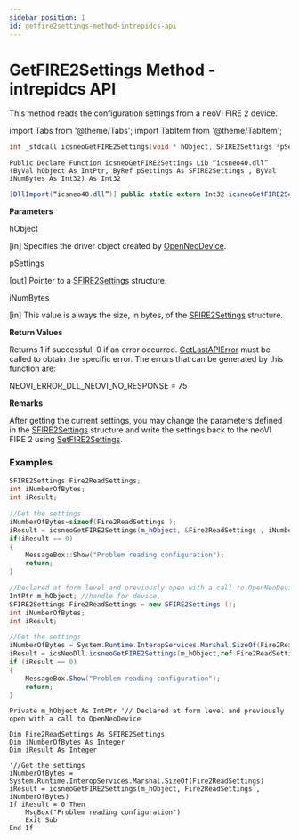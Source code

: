 ```yaml
---
sidebar_position: 1
id: getfire2settings-method-intrepidcs-api
---
```


# GetFIRE2Settings Method - intrepidcs API

This method reads the configuration settings from a neoVI FIRE 2 device.

import Tabs from '@theme/Tabs';
import TabItem from '@theme/TabItem';

<Tabs>
<TabItem value="cpp" label="C/C++ Declare" default>

```cpp
int _stdcall icsneoGetFIRE2Settings(void * hObject, SFIRE2Settings *pSettings, int iNumBytes);
```
</TabItem>

<TabItem value="vbnet" label="Visual Basic .NET Declare">

```vbnet
Public Declare Function icsneoGetFIRE2Settings Lib “icsneo40.dll” (ByVal hObject As IntPtr, ByRef pSettings As SFIRE2Settings , ByVal iNumBytes As Int32) As Int32
```
</TabItem>

<TabItem value="c#" label="C# Declare">

```csharp
[DllImport(“icsneo40.dll”)] public static extern Int32 icsneoGetFIRE2Settings(IntPtr hObject, ref SFIRE2Settings pSettings, Int32 iNumBytes);
```
</TabItem>
</Tabs>

**Parameters**

hObject

\[in] Specifies the driver object created by [OpenNeoDevice](../../basic-functions-overview-intrepidcs-api/openneodevice-method-intrepidcs-api).

pSettings

\[out] Pointer to a [SFIRE2Settings](../../structures-types-and-defines-overview-intrepidcs-api/setting-structures-overview-intrepidcs-api/sfire2settings-structure) structure.

iNumBytes

\[in] This value is always the size, in bytes, of the [SFIRE2Settings](../../structures-types-and-defines-overview-intrepidcs-api/setting-structures-overview-intrepidcs-api/sfire2settings-structure) structure.

**Return Values**

Returns 1 if successful, 0 if an error occurred. [GetLastAPIError](../../error-functions-overview-intrepidcs-api/getlastapierror-method-intrepidcs-api) must be called to obtain the specific error. The errors that can be generated by this function are:

NEOVI\_ERROR\_DLL\_NEOVI\_NO\_RESPONSE = 75

**Remarks**

After getting the current settings, you may change the parameters defined in the [SFIRE2Settings](../../structures-types-and-defines-overview-intrepidcs-api/setting-structures-overview-intrepidcs-api/sfire2settings-structure) structure and write the settings back to the neoVI FIRE 2 using [SetFIRE2Settings](setfire2settings-method-intrepidcs-api).

### Examples

<Tabs>
<TabItem value="cpp" label="C/C++ Example" default>

```cpp
SFIRE2Settings Fire2ReadSettings;
int iNumberOfBytes;
int iResult;

//Get the settings
iNumberOfBytes=sizeof(Fire2ReadSettings );
iResult = icsneoGetFIRE2Settings(m_hObject, &Fire2ReadSettings , iNumberOfBytes);
if(iResult == 0)
{
    MessageBox::Show("Problem reading configuration");
    return;
}
```
</TabItem>
<TabItem value="c#" label="C# Example">

```csharp
//Declared at form level and previously open with a call to OpenNeoDevice
IntPtr m_hObject; //handle for device,
SFIRE2Settings Fire2ReadSettings = new SFIRE2Settings ();
int iNumberOfBytes;
int iResult;

//Get the settings
iNumberOfBytes = System.Runtime.InteropServices.Marshal.SizeOf(Fire2ReadSettings);
iResult = icsNeoDll.icsneoGetFIRE2Settings(m_hObject,ref Fire2ReadSettings , iNumberOfBytes);
if (iResult == 0)
{
    MessageBox.Show("Problem reading configuration");
    return;
}
```
</TabItem>

<TabItem value="vbnet" label="Visual Basic .NET Example">

```vbnet
Private m_hObject As IntPtr '// Declared at form level and previously open with a call to OpenNeoDevice

Dim Fire2ReadSettings As SFIRE2Settings
Dim iNumberOfBytes As Integer
Dim iResult As Integer

'//Get the settings
iNumberOfBytes = System.Runtime.InteropServices.Marshal.SizeOf(Fire2ReadSettings)
iResult = icsneoGetFIRE2Settings(m_hObject, Fire2ReadSettings , iNumberOfBytes)
If iResult = 0 Then
    MsgBox("Problem reading configuration")
    Exit Sub
End If
```
</TabItem>
</Tabs>